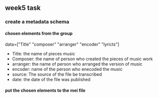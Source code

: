 ## week5 task
### create a metadata schema
#### chosen elements from the group
data=["Title" "composer" "arranger" "encoder" "lyricts"]
- Title: the name of pieces music
- Composer: the name of person who created the pieces of music work
- arranger: the name of person who arranged the version of music
- encoder: name of the person who enecoded the music
- source: The source of the file be transcribed
- date: the date of the file was published
#### put the chosen elements to the mei file

